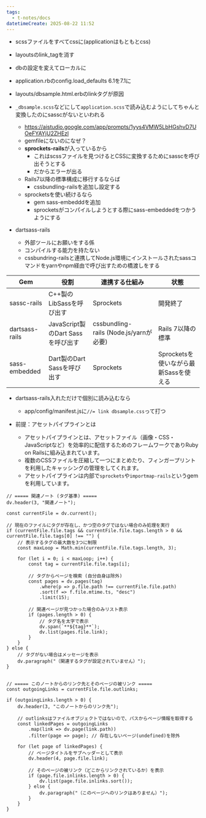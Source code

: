 ```yaml
---
tags:
  - t-notes/docs
datetimeCreate: 2025-08-22 11:52
---
```


- scssファイルをすべてcssに(applicationはもともとcss)
- layoutsのlink_tagを消す
- dbの設定を変えてローカルに
- application.rbのconfig.load_defaults 6.1を7.1に
- layouts/dbsample.html.erbのlinkタグが原因

- `_dbsample.scss`などにして`application.scss`で読み込むようにしてちゃんと変換したのにsasscがないといわれる
	- https://aistudio.google.com/app/prompts/1yys4VMW5LbHGshvD7UOeFYAYjU2ZHEzl
	- gemfileにないのになぜ？
	- **sprockets-rails**が入っているから
		- これはscssファイルを見つけるとCSSに変換するためにsasscを呼び出そうとする
		- だからエラーが出る
	- Rails7以降の標準構成に移行するならば
		- cssbundling-railsを追加し設定する
	- sprocketsを使い続けるなら
		- gem sass-embedddを追加
		- sprocketsがコンパイルしようとする際にsass-embeddedをつかうようにする

- dartsass-rails
	- 外部ツールにお願いをする係
	- コンパイルする能力を持たない
	- cssbundring-railsと連携してNode.js環境にインストールされたsassコマンドをyarnやnpm経由で呼び出すための橋渡しをする

| Gem            | 役割                         | 連携する仕組み                             | 状態                        |
| -------------- | -------------------------- | ----------------------------------- | ------------------------- |
| sassc-rails    | C++製のLibSassを呼び出す          | Sprockets                           | 開発終了                      |
| dartsass-rails | JavaScript製のDart Sassを呼び出す | cssbundling-rails (Node.js/yarnが必要) | Rails 7以降の標準              |
| sass-embedded  | Dart製のDart Sassを呼び出す       | Sprockets                           | Sprocketsを使いながら最新Sassを使える |

- dartsass-rails入れただけで個別に読み込むなら
	- app/config/manifest.jsに`//= link dbsample.css`って打つ

- 前提：アセットパイプラインとは
	- アセットパイプラインとは、アセットファイル（画像・CSS・JavaScriptなど）を効率的に配信するためのフレームワークでありRuby on Railsに組み込まれています。
	- 複数のCSSファイルを圧縮して一つにまとめたり、フィンガープリントを利用したキャッシングの管理をしてくれます。
	- アセットパイプラインは内部で`sprockets`や`importmap-rails`というgemを利用しています。






```dataviewjs
// ===== 関連ノート (タグ基準) =====
dv.header(3, "関連ノート");

const currentFile = dv.current();

// 現在のファイルにタグが存在し、かつ空のタグではない場合のみ処理を実行
if (currentFile.file.tags && currentFile.file.tags.length > 0 && currentFile.file.tags[0] !== "") {
    // 表示するタグの最大数を3つに制限
    const maxLoop = Math.min(currentFile.file.tags.length, 3);

    for (let i = 0; i < maxLoop; i++) {
        const tag = currentFile.file.tags[i];
        
        // タグからページを検索 (自分自身は除外)
        const pages = dv.pages(tag)
            .where(p => p.file.path !== currentFile.file.path) 
            .sort(f => f.file.mtime.ts, "desc")
            .limit(15);
        
        // 関連ページが見つかった場合のみリスト表示
        if (pages.length > 0) {
            // タグ名を太字で表示
            dv.span(`**${tag}**`); 
            dv.list(pages.file.link);
        }
    }
} else {
    // タグがない場合はメッセージを表示
    dv.paragraph("（関連するタグが設定されていません）");
}


// ===== このノートからのリンク先とそのページの被リンク =====
const outgoingLinks = currentFile.file.outlinks;

if (outgoingLinks.length > 0) {
    dv.header(3, "このノートからのリンク先");
    
    // outlinksはファイルオブジェクトではないので、パスからページ情報を取得する
    const linkedPages = outgoingLinks
        .map(link => dv.page(link.path))
        .filter(page => page); // 存在しないページ(undefined)を除外

    for (let page of linkedPages) {
        // ページタイトルをサブヘッダーとして表示
        dv.header(4, page.file.link);
        
        // そのページの被リンク（どこからリンクされているか）を表示
        if (page.file.inlinks.length > 0) {
            dv.list(page.file.inlinks.sort());
        } else {
            dv.paragraph("（このページへのリンクはありません）");
        }
    }
}
```